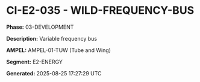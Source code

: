 # CI-E2-035 - WILD-FREQUENCY-BUS

**Phase:** 03-DEVELOPMENT

**Description:** Variable frequency bus

**AMPEL:** AMPEL-01-TUW (Tube and Wing)

**Segment:** E2-ENERGY

**Generated:** 2025-08-25 17:27:29 UTC
